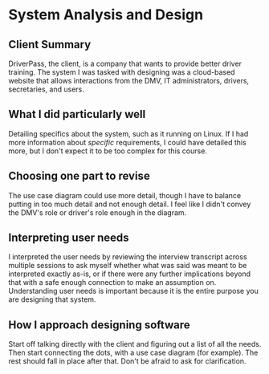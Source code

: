 # System Analysis and Design

## Client Summary

DriverPass, the client, is a company that wants to provide better driver training. The system I was tasked with designing was a cloud-based website that allows interactions from the DMV, IT administrators, drivers, secretaries, and users.

## What I did particularly well

Detailing specifics about the system, such as it running on Linux. If I had more information about *specific* requirements, I could have detailed this more, but I don't expect it to be too complex for this course.

## Choosing one part to revise

The use case diagram could use more detail, though I have to balance putting in too much detail and not enough detail. I feel like I didn't convey the DMV's role or driver's role enough in the diagram.

## Interpreting user needs

I interpreted the user needs by reviewing the interview transcript across multiple sessions to ask myself whether what was said was meant to be interpreted exactly as-is, or if there were any further implications beyond that with a safe enough connection to make an assumption on. Understanding user needs is important because it is the entire purpose you are designing that system.

## How I approach designing software

Start off talking directly with the client and figuring out a list of all the needs. Then start connecting the dots, with a use case diagram (for example). The rest should fall in place after that. Don't be afraid to ask for clarification.

